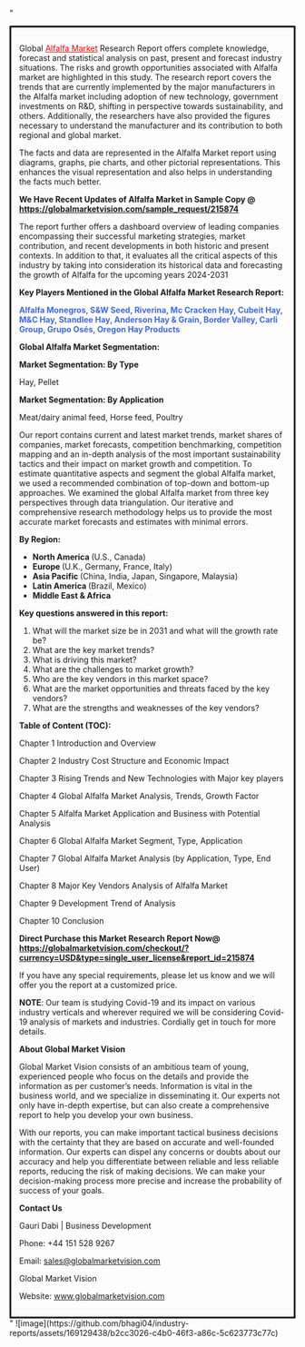"<div style='border: 3px solid black; padding: 1em;'>

Global <a style='color: #ff0000;' href='https://globalmarketvision.com/reports/global-alfalfa-market/215874'>Alfalfa Market</a> Research Report offers complete knowledge, forecast and statistical analysis on past, present and forecast industry situations. The risks and growth opportunities associated with Alfalfa market are highlighted in this study. The research report covers the trends that are currently implemented by the major manufacturers in the Alfalfa market including adoption of new technology, government investments on R&amp;D, shifting in perspective towards sustainability, and others. Additionally, the researchers have also provided the figures necessary to understand the manufacturer and its contribution to both regional and global market.

The facts and data are represented in the Alfalfa Market report using diagrams, graphs, pie charts, and other pictorial representations. This enhances the visual representation and also helps in understanding the facts much better.

<strong>We Have Recent Updates of Alfalfa Market in Sample Copy</strong><strong> @</strong><strong> <a style='color: #ff0000;' href='https://globalmarketvision.com/sample_request/215874?utm_source=linkedinPulse&utm_medium=Bhagyashree&utm_campaign=Bhagyashree'><strong>https://globalmarketvision.com/sample_request/215874 </strong></a></strong>

The report further offers a dashboard overview of leading companies encompassing their successful marketing strategies, market contribution, and recent developments in both historic and present contexts. In addition to that, it evaluates all the critical aspects of this industry by taking into consideration its historical data and forecasting the growth of Alfalfa for the upcoming years 2024-2031

<strong>Key Players Mentioned in the Global Alfalfa Market Research Report:</strong>

<strong style='color: #4169e1;'>Alfalfa Monegros, S&W Seed, Riverina, Mc Cracken Hay, Cubeit Hay, M&C Hay, Standlee Hay, Anderson Hay & Grain, Border Valley, Carli Group, Grupo Osés, Oregon Hay Products</strong>

<strong>Global Alfalfa Market Segmentation:</strong>

<strong>Market Segmentation: By Type</strong>

Hay, Pellet

<strong>Market Segmentation: By Application</strong>

Meat/dairy animal feed, Horse feed, Poultry

Our report contains current and latest market trends, market shares of companies, market forecasts, competition benchmarking, competition mapping and an in-depth analysis of the most important sustainability tactics and their impact on market growth and competition. To estimate quantitative aspects and segment the global Alfalfa market, we used a recommended combination of top-down and bottom-up approaches. We examined the global Alfalfa market from three key perspectives through data triangulation. Our iterative and comprehensive research methodology helps us to provide the most accurate market forecasts and estimates with minimal errors.

<strong>By Region:</strong>
<ul>
  <li><strong> North America </strong>(U.S., Canada)</li>
  <li><strong> Europe </strong>(U.K., Germany, France, Italy)</li>
  <li><strong> Asia Pacific </strong>(China, India, Japan, Singapore, Malaysia)</li>
  <li><strong> Latin America </strong>(Brazil, Mexico)</li>
  <li><strong> Middle East &amp; Africa</strong></li>
</ul>
<strong>Key questions answered in this report:</strong>
<ol>
  <li>What will the market size be in 2031 and what will the growth rate be?</li>
  <li>What are the key market trends?</li>
  <li>What is driving this market?</li>
  <li>What are the challenges to market growth?</li>
  <li>Who are the key vendors in this market space?</li>
  <li>What are the market opportunities and threats faced by the key vendors?</li>
  <li>What are the strengths and weaknesses of the key vendors?</li>
</ol>
<strong>Table of Content (TOC): </strong>

Chapter 1 Introduction and Overview

Chapter 2 Industry Cost Structure and Economic Impact

Chapter 3 Rising Trends and New Technologies with Major key players

Chapter 4 Global Alfalfa Market Analysis, Trends, Growth Factor

Chapter 5 Alfalfa Market Application and Business with Potential Analysis

Chapter 6 Global Alfalfa Market Segment, Type, Application

Chapter 7 Global Alfalfa Market Analysis (by Application, Type, End User)

Chapter 8 Major Key Vendors Analysis of Alfalfa Market

Chapter 9 Development Trend of Analysis

Chapter 10 Conclusion

<strong>Direct Purchase this Market Research Report Now</strong><strong>@</strong><strong> <strong><a style='color: #ff0000;' href='https://globalmarketvision.com/checkout/?currency=USD&type=single_user_license&report_id=215874?utm_source=linkedinPulse&utm_medium=Bhagyashree&utm_campaign=Bhagyashree'>https://globalmarketvision.com/checkout/?currency=USD&type=single_user_license&report_id=215874</a></strong></strong>

If you have any special requirements, please let us know and we will offer you the report at a customized price.

<strong>NOTE</strong>: Our team is studying Covid-19 and its impact on various industry verticals and wherever required we will be considering Covid-19 analysis of markets and industries. Cordially get in touch for more details.

<strong>About Global Market Vision</strong>

Global Market Vision consists of an ambitious team of young, experienced people who focus on the details and provide the information as per customer’s needs. Information is vital in the business world, and we specialize in disseminating it. Our experts not only have in-depth expertise, but can also create a comprehensive report to help you develop your own business.

With our reports, you can make important tactical business decisions with the certainty that they are based on accurate and well-founded information. Our experts can dispel any concerns or doubts about our accuracy and help you differentiate between reliable and less reliable reports, reducing the risk of making decisions. We can make your decision-making process more precise and increase the probability of success of your goals.

<strong>Contact Us</strong>

Gauri Dabi | Business Development

Phone: +44 151 528 9267

Email: <a href='mailto:sales@globalmarketvision.com'>sales@globalmarketvision.com</a>

Global Market Vision

Website: <a href='http://www.globalmarketvision.com/'>www.globalmarketvision.com</a>

</div>"
![image](https://github.com/bhagi04/industry-reports/assets/169129438/b2cc3026-c4b0-46f3-a86c-5c623773c77c)
